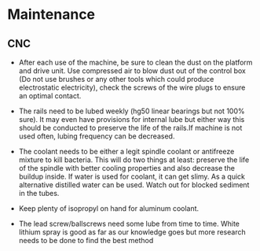 # Maintenance

## CNC
- After each use of the machine, be sure to clean the dust on the platform and drive unit. Use compressed air to blow dust out of the control box (Do not use brushes or any other tools which could produce electrostatic electricity), check the screws of the wire plugs to ensure an optimal contact.

- The rails need to be lubed weekly (hg50 linear bearings but not 100% sure). It may even have provisions for internal lube but either way this should be conducted to preserve the life of the rails.If machine is not used often, lubing frequency can be decreased.

- The coolant needs to be either a legit spindle coolant or antifreeze mixture to kill bacteria. This will do two things at least: preserve the life of the spindle with better cooling properties and also decrease the buildup inside. If water is used for coolant, it can get slimy. As a quick alternative distilled water can be used. Watch out for blocked sediment in the tubes.

- Keep plenty of isopropyl on hand for aluminum coolant.

- The lead screw/ballscrews need some lube from time to time. White lithium spray is good as far as our knowledge goes but more research needs to be done to find the best method
